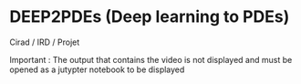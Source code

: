 # DEEP2PDEs (Deep learning to PDEs)
Cirad / IRD /  Projet




Important : The output that contains the video is not displayed and must be opened as a jutypter notebook to be displayed
